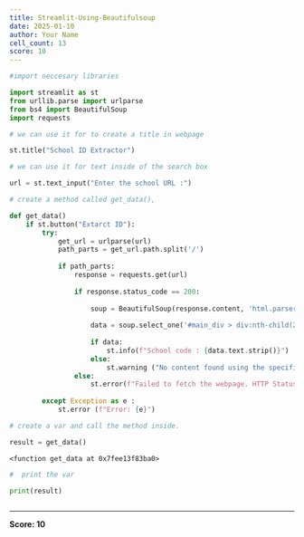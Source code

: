 ```yaml
---
title: Streamlit-Using-Beautifulsoup
date: 2025-01-10
author: Your Name
cell_count: 13
score: 10
---
```


```python
#import neccesary libraries
```


```python
import streamlit as st
from urllib.parse import urlparse
from bs4 import BeautifulSoup
import requests
```


```python
# we can use it for to create a title in webpage
```


```python
st.title("School ID Extractor")
```


```python
# we can use it for text inside of the search box
```


```python
url = st.text_input("Enter the school URL :")
```


```python
# create a method called get_data(),
```


```python
def get_data()
    if st.button("Extarct ID"):
        try:
            get_url = urlparse(url)
            path_parts = get_url.path.split('/')
    
            if path_parts:
                response = requests.get(url)
                
                if response.status_code == 200:
                    
                    soup = BeautifulSoup(response.content, 'html.parser')
                    
                    data = soup.select_one('#main_div > div:nth-child(2) > div:nth-child(1)')
                    
                    if data:
                        st.info(f"School code : {data.text.strip()}")
                    else:
                        st.warning ("No content found using the specified CSS selector.")
                else:
                    st.error(f"Failed to fetch the webpage. HTTP Status Code :{response.status_code}")
                    
        except Exception as e :
            st.error (f"Error: {e}")
```


```python
# create a var and call the method inside.
```


```python
result = get_data()
```

    <function get_data at 0x7fee13f83ba0>



```python
#  print the var 
```


```python
print(result)
```


```python

```


---
**Score: 10**
